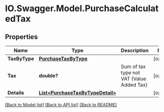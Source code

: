 # IO.Swagger.Model.PurchaseCalculatedTax
## Properties

Name | Type | Description | Notes
------------ | ------------- | ------------- | -------------
**TaxByType** | [**PurchaseTaxByType**](PurchaseTaxByType.md) |  | [optional] 
**Tax** | **double?** | Sum of tax type not VAT (Value Added Tax) | [optional] 
**Details** | [**List&lt;PurchaseTaxByTypeDetail&gt;**](PurchaseTaxByTypeDetail.md) |  | [optional] 

[[Back to Model list]](../README.md#documentation-for-models) [[Back to API list]](../README.md#documentation-for-api-endpoints) [[Back to README]](../README.md)

